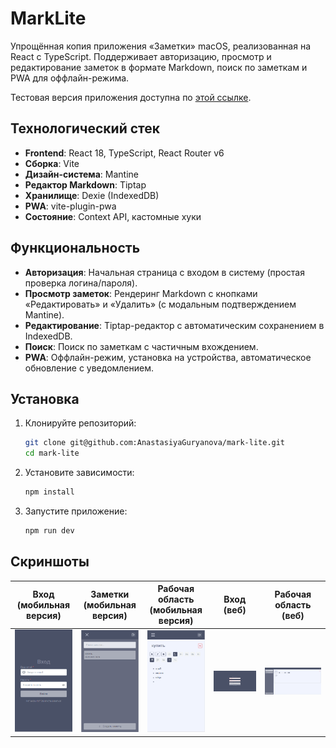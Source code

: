 # MarkLite

Упрощённая копия приложения «Заметки» macOS, реализованная на React с TypeScript. Поддерживает авторизацию, просмотр и редактирование заметок в формате Markdown, поиск по заметкам и PWA для оффлайн-режима.

Тестовая версия приложения доступна по [этой ссылке](https://vocal-arithmetic-627cb6.netlify.app/).

## Технологический стек

-   **Frontend**: React 18, TypeScript, React Router v6
-   **Сборка**: Vite
-   **Дизайн-система**: Mantine
-   **Редактор Markdown**: Tiptap
-   **Хранилище**: Dexie (IndexedDB)
-   **PWA**: vite-plugin-pwa
-   **Состояние**: Context API, кастомные хуки

## Функциональность

-   **Авторизация**: Начальная страница с входом в систему (простая проверка логина/пароля).
-   **Просмотр заметок**: Рендеринг Markdown с кнопками «Редактировать» и «Удалить» (с модальным подтверждением Mantine).
-   **Редактирование**: Tiptap-редактор с автоматическим сохранением в IndexedDB.
-   **Поиск**: Поиск по заметкам с частичным вхождением.
-   **PWA**: Оффлайн-режим, установка на устройства, автоматическое обновление с уведомлением.

## Установка

1. Клонируйте репозиторий:
    ```bash
    git clone git@github.com:AnastasiyaGuryanova/mark-lite.git
    cd mark-lite
    ```
2. Установите зависимости:
    ```bash
    npm install
    ```
3. Запустите приложение:
    ```bash
    npm run dev
    ```

## Скриншоты

| Вход (мобильная версия)                                     | Заметки (мобильная версия)                         | Рабочая область (мобильная версия)                                         | Вход (веб)                                         | Рабочая область (веб)                                             |
| ----------------------------------------------------------- | -------------------------------------------------- | -------------------------------------------------------------------------- | -------------------------------------------------- | ----------------------------------------------------------------- |
| ![Вход (мобильная)](screenshots/login-mobile.png#width=150) | ![Заметки](screenshots/notes-mobile.png#width=150) | ![Рабочая область (мобильная)](screenshots/workspace-mobile.png#width=150) | ![Вход (веб)](screenshots/login-web.png#width=300) | ![Рабочая область (веб)](screenshots/workspace-web.png#width=300) |

